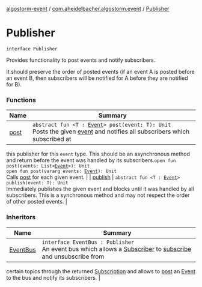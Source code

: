 [algostorm-event](../../index.md) / [com.aheidelbacher.algostorm.event](../index.md) / [Publisher](.)

# Publisher

`interface Publisher`

Provides functionality to post events and notify subscribers.

It should preserve the order of posted events (if an event A is posted before
an event B, then subscribers will be notified for A before they are notified
for B).

### Functions

| Name | Summary |
|---|---|
| [post](post.md) | `abstract fun <T : `[`Event`](../-event.md)`> post(event: T): Unit`<br>Posts the given [event](post.md#com.aheidelbacher.algostorm.event.Publisher$post(com.aheidelbacher.algostorm.event.Publisher.post.T)/event) and notifies all subscribers which subscribed at
this publisher for this `event` type. This should be an asynchronous
method and return before the event was handled by its subscribers.`open fun post(events: List<`[`Event`](../-event.md)`>): Unit`<br>`open fun post(vararg events: `[`Event`](../-event.md)`): Unit`<br>Calls [post](post.md) for each given event. |
| [publish](publish.md) | `abstract fun <T : `[`Event`](../-event.md)`> publish(event: T): Unit`<br>Immediately publishes the given event and blocks until it was handled by
all subscribers. This is a synchronous method and may not respect the
order of other posted events. |

### Inheritors

| Name | Summary |
|---|---|
| [EventBus](../-event-bus/index.md) | `interface EventBus : Publisher`<br>An event bus which allows a [Subscriber](../-subscriber.md) to [subscribe](../-event-bus/subscribe.md) and unsubscribe from
certain topics through the returned [Subscription](../-subscription/index.md) and allows to [post](post.md) an
[Event](../-event.md) to the bus and notify its subscribers. |
